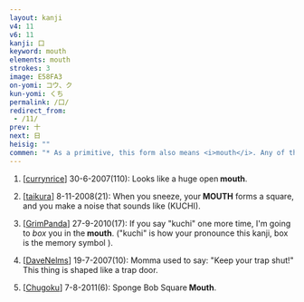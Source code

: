 ```yaml
---
layout: kanji
v4: 11
v6: 11
kanji: 口
keyword: mouth
elements: mouth
strokes: 3
image: E58FA3
on-yomi: コウ、ク
kun-yomi: くち
permalink: /口/
redirect_from:
 - /11/
prev: 十
next: 日
heisig: ""
commen: "* As a primitive, this form also means <i>mouth</i>. Any of the range of possible images that the word suggests - an opening or entrance to a cave, a river, a bottle, or even the largest hole in your head - can be used for the primitive meaning."
---
```


1) [<a href="http://kanji.koohii.com/profile/currynrice">currynrice</a>] 30-6-2007(110): Looks like a huge open<strong> mouth</strong>.

2) [<a href="http://kanji.koohii.com/profile/taikura">taikura</a>] 8-11-2008(21): When you sneeze, your<strong> MOUTH</strong> forms a square, and you make a noise that sounds like (KUCHI).

3) [<a href="http://kanji.koohii.com/profile/GrimPanda">GrimPanda</a>] 27-9-2010(17): If you say &quot;kuchi&quot; one more time, I&#039;m going to <em>box</em> you in the<strong> mouth</strong>. (&quot;kuchi&quot; is how your pronounce this kanji, box is the memory symbol ).

4) [<a href="http://kanji.koohii.com/profile/DaveNelms">DaveNelms</a>] 19-7-2007(10): Momma used to say: &quot;Keep your trap shut!&quot; This thing is shaped like a trap door.

5) [<a href="http://kanji.koohii.com/profile/Chugoku">Chugoku</a>] 7-8-2011(6): Sponge Bob Square<strong> Mouth</strong>.

